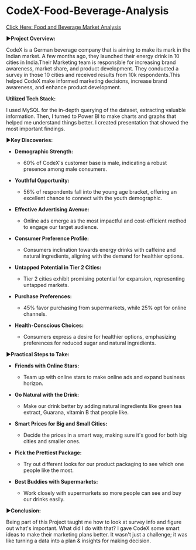 # CodeX-Food-Beverage-Analysis

[Click Here: Food and Beverage Market Analysis ](https://app.powerbi.com/view?r=eyJrIjoiY2YxNzVlM2QtMmUwYy00ZDI3LWEzMDItZDZiODNhMGRhN2VlIiwidCI6ImM2ZTU0OWIzLTVmNDUtNDAzMi1hYWU5LWQ0MjQ0ZGM1YjJjNCJ9)

 ▶️**Project Overview:**

CodeX is a German beverage company that is aiming to make its mark in the Indian market. A few months ago, they launched their energy drink in 10 cities in India.Their Marketing team is responsible for increasing brand awareness, market share, and product development. They conducted a survey in those 10 cities and received results from 10k respondents.This helped CodeX make informed marketing decisions, increase brand awareness, and enhance product development.

**Utilized Tech Stack:**

I used MySQL for the in-depth querying of the dataset, extracting valuable information. Then, I turned to Power BI to make charts and graphs that helped me understand things better. I created presentation that showed the most important findings.

 ▶️**Key Discoveries:**

- **Demographic Strength:**
  - 60% of CodeX's customer base is male, indicating a robust presence among male consumers.
  
- **Youthful Opportunity:**
  - 56% of respondents fall into the young age bracket, offering an excellent chance to connect with the youth demographic.

- **Effective Advertising Avenue:**
  - Online ads emerge as the most impactful and cost-efficient method to engage our target audience.

- **Consumer Preference Profile:**
  - Consumers inclination towards energy drinks with caffeine and natural ingredients, aligning with the demand for healthier options.

- **Untapped Potential in Tier 2 Cities:**
  - Tier 2 cities exhibit promising potential for expansion, representing untapped markets.

- **Purchase Preferences:**
  - 45% favor purchasing from supermarkets, while 25% opt for online channels.

- **Health-Conscious Choices:**
  - Consumers express a desire for healthier options, emphasizing preferences for reduced sugar and natural ingredients.
 

 
 ▶️**Practical Steps to Take:**

- **Friends with Online Stars:**
  - Team up with online stars to make online ads and expand business horizon.

- **Go Natural with the Drink:**
  - Make our drink better by adding natural ingredients like green tea extract, Guarana, vitamin B that people like.

- **Smart Prices for Big and Small Cities:**
  - Decide the prices in a smart way, making sure it's good for both big cities and smaller ones.

- **Pick the Prettiest Package:**
  - Try out different looks for our product packaging to see which one people like the most.

- **Best Buddies with Supermarkets:**
  - Work closely with supermarkets so more people can see and buy our drinks easily.

▶️**Conclusion:**

 Being part of this Project taught me how to look at survey info and figure out what's important. What did I do with that? I gave CodeX some smart ideas to make their marketing plans better. It wasn't just a challenge; it was like turning a data into a plan & insights  for making decision.
